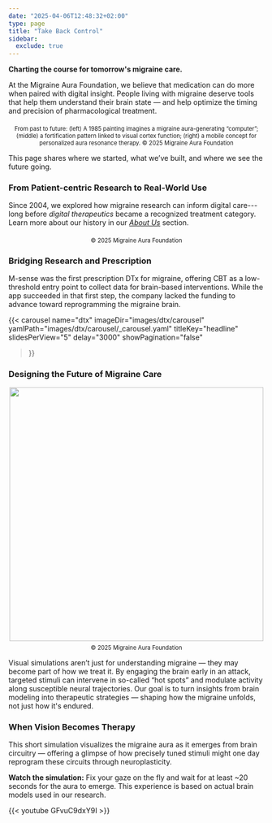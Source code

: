 ```yaml
---
date: "2025-04-06T12:48:32+02:00"
type: page
title: "Take Back Control"
sidebar:
  exclude: true
---
```


**Charting the course for tomorrow's migraine care.**

At the Migraine Aura Foundation, we believe that medication can do more when paired with digital insight. People living with migraine deserve tools that help them understand their brain state — and help optimize the timing and precision of pharmacological treatment.


<div style="text-align: center;">
  <figure style="display: inline-block; margin: 0 auto;">
    <img
      src="/images/from-art2aura-o-mat.png"
      class="img"
      style="width:max; height:auto;"
      alt="" />
    <figcaption style="font-size: 0.8em; margin-top: 0.5em;">
        From past to future: (left) A 1985 painting imagines a migraine aura-generating “computer”; (middle) a fortification pattern linked to visual cortex function; (right) a mobile concept for personalized aura resonance therapy.
        © 2025 Migraine Aura Foundation
    </figcaption>
  </figure>
</div>

This page shares where we started, what we’ve built, and where we see the future going.












### From Patient-centric Research to Real-World Use

Since 2004, we explored how migraine research can inform digital care---long before _digital therapeutics_ became a recognized treatment category. Learn more about our history in our [_About Us_](/about) section.






<div style="text-align: center;">
  <figure style="display: inline-block; margin: 0 auto;">
    <img
      src="/images/motemedi_nokia_show_case.png"
      class="img"
      style="width:max; height:auto;"
      alt="" />
    <figcaption style="font-size: 0.8em; margin-top: 0.5em;">
       © 2025 Migraine Aura Foundation
    </figcaption>
  </figure>
</div>


### Bridging Research and Prescription

M-sense was the first prescription DTx for migraine, offering CBT as a low-threshold entry point to collect data for brain-based interventions. While the app succeeded in that first step, the company lacked the funding to advance toward reprogramming the migraine brain.



<!--While we are not offering a migraine app at the moment — and the M-sense DTx is currently unavailable — our work continues.
We are advancing digital, model-based strategies that aim to give patients real agency: to recognize patterns, predict attacks, and possibly redirect the course of an episode.-->


{{< carousel
  name="dtx"
  imageDir="images/dtx/carousel"
  yamlPath="images/dtx/carousel/_carousel.yaml"
  titleKey="headline"
  slidesPerView="5"
  delay="3000"
  showPagination="false"
>}}




### Designing the Future of Migraine Care

<div style="text-align: center;">
  <figure style="display: inline-block; margin: 0 auto;">
    <img
      src="/images/aura-resonance-therapy.png"
      class="img"
      style="width:500px; height:auto;"
      alt="" />
    <figcaption style="font-size: 0.8em; margin-top: 0.5em;">
       © 2025 Migraine Aura Foundation
    </figcaption>
  </figure>
</div>

Visual simulations aren’t just for understanding migraine — they may become part of how we treat it.
By engaging the brain early in an attack, targeted stimuli can intervene in so-called “hot spots” and modulate activity along susceptible neural trajectories.
Our goal is to turn insights from brain modeling into therapeutic strategies — shaping how the migraine unfolds, not just how it's endured.



### When Vision Becomes Therapy

This short simulation visualizes the migraine aura as it emerges from brain circuitry — offering a glimpse of how precisely tuned stimuli might one day reprogram these circuits through neuroplasticity.

**Watch the simulation:** Fix your gaze on the fly and wait for at least ~20 seconds for the aura to emerge. This experience is based on actual brain models used in our research.

{{< youtube GFvuC9dxY9I >}}
